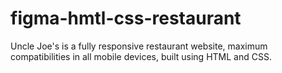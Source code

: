# figma-hmtl-css-restaurant
Uncle Joe's is a fully responsive restaurant website, maximum compatibilities in all mobile devices, built using HTML and CSS.
